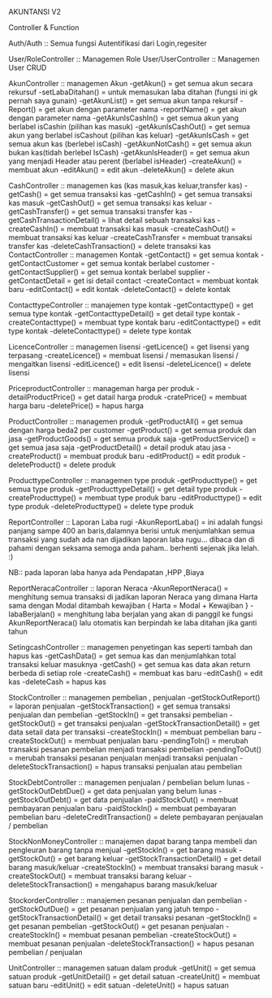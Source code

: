 AKUNTANSI V2

Controller & Function

Auth/Auth :: Semua fungsi Autentifikasi dari Login,regesiter

User/RoleController :: Managemen Role
User/UserController :: Managemen User CRUD

AkunController :: managemen Akun
-getAkun() = get semua akun secara rekursuf
-setLabaDitahan() = untuk memasukan laba ditahan (fungsi ini gk pernah saya gunain)
-getAkunList() = get semua akun tanpa rekursif
-Report() = get akun dengan parameter nama
-reportName() = get akun dengan parameter nama
-getAkunIsCashIn() = get semua akun yang berlabel isCashin (pilihan kas masuk)
-getAkunIsCashOut() = get semua akun yang berlabel isCashout (pilihan kas keluar)
-getAkunIsCash = get semua akun kas (berlebel isCash)
-getAkunNotCash() = get semua akun bukan kas(tidah berlebel IsCash)
-getAkunIsHeader() = get semua akun yang menjadi Header atau perent (berlabel isHeader)
-createAkun() = membuat akun
-editAkun() = edit akun
-deleteAkun() = delete akun

CashController :: managemen kas (kas masuk,kas keluar,transfer kas)
-getCash() = get semua transaksi kas
-getCashIn() = get semua transaksi kas masuk
-getCashOut() = get semua transaksi kas keluar
-getCashTransfer() = get semua transaksi transfer kas
-getCashTransactionDetail() = lihat detail sebuah transaksi kas
-createCashIn() = membuat transaksi kas masuk
-createCashOut() = membuat transaksi kas keluar
-createCashTransfer = membuat transaksi transfer kas
-deleteCashTransaction() = delete transaksi kas
ContactController :: managemen Kontak
-getContact() = get semua kontak
-getContactCustomer = get semua kontak berlabel customer
-getContactSupplier() = get semua kontak berlabel supplier
-getContactDetail = get isi detail contact
-createContact = membuat kontak baru
-editContact() = edit kontak
-deleteContact() = delete kontak

ContacttypeController :: manajemen type kontak
-getContacttype() = get semua type kontak
-getContacttypeDetail() = get detail type kontak
-createContacttype() = membuat type kontak baru
-editContacttype() = edit type kontak
-deleteContacttype() = delete type kontak

LicenceController :: managemen lisensi
-getLicence() = get lisensi yang terpasang
-createLicence() = membuat lisensi / memasukan lisensi / mengaitkan lisensi
-editLicence() = edit lisensi
-deleteLicence() = delete lisensi

PriceproductController :: manageman harga per produk
-detailProductPrice() = get datail harga produk
-cratePrice() = membuat harga baru
-deletePrice() = hapus harga

ProductController :: managemen produk
-getProductAll() = get semua dengan harga beda2 per customer
-getProduct() = get semua produk dan jasa
-getProductGoods() = get semua produk saja
-getProductService() = get semua jasa saja
-getProductDetail() = detail produk atau jasa
-createProduct() = membuat produk baru
-editProduct() = edit produk
-deleteProduct() = delete produk

ProducttypeController :: managemen type produk
-getProducttype() = get semua type produk
-getProducttypeDetail() = get detail type produk
-createProducttype() = membuat type produk baru
-editProducttype() = edit type produk
-deleteProducttype() = delete type produk

ReportController :: Laporan Laba rugi
-AkunReportLaba() = ini adalah fungsi panjang sampe 400 an baris,dalamnya berisi untuk menjumlahkan semua transaksi yang sudah ada nan dijadikan laporan laba rugu... dibaca dan di pahami dengan seksama semoga anda paham.. berhenti sejenak jika lelah. :)

NB:: pada laporan laba hanya ada Pendapatan ,HPP ,Biaya

ReportNeracaController :: laporan Neraca
-AkunReportNeraca() = menghitung semua transaksi di jadikan laporan Neraca yang dimana Harta sama dengan Modal ditambah kewajiban
{ Harta = Modal + Kewajiban }
-labaBerjalan() = menghitung laba berjalan yang akan di panggil ke fungsi AkunReportNeraca()
lalu otomatis kan berpindah ke laba ditahan jika ganti tahun

SetingcashController :: managemen penyetingan kas seperti tambah dan hapus kas
-getCashData() = get semua kas dan menjumlahkan total transaksi keluar masuknya
-getCash() = get semua kas data akan return berbeda di setiap role
-createCash() = membuat kas baru
-editCash() = edit kas
-deleteCash = hapus kas

StockController :: managemen pembelian , penjualan
-getStockOutReport() = laporan penjualan
-getStockTransaction() = get semua transaksi penjualan dan pembelian
-getStockIn() = get transaksi pembelian
-getStockOut() = get transaksi penjualan
-getStockTransactionDetail() = get data setail data per transaksi
-createStockIn() = membuat pembelian baru
-createStockOut() = membuat penjualan baru
-pendingToIn() = merubah transaksi pesanan pembelian menjadi transaksi pembelian
-pendingToOut() = merubah transaksi pesanan penjualan menjadi transaksi penjualan
-deleteStockTransaction() = hapus transaksi penjualan atau pembelian

StockDebtController :: managemen penjualan / pembelian belum lunas
-getStockOutDebtDue() = get data penjualan yang belum lunas
-getStockOutDebt() = get data penjualan
-paidStockOut() = membuat pembayaran penjualan baru
-paidStockIn() = membuat pembayaran pembelian baru
-deleteCreditTransaction() = delete pembayaran penjaualan / pembelian

StockNonMoneyController :: manajemen dapat barang tanpa membeli dan pengleuran barang tanpa menjual
-getStockIn() = get barang masuk
-getStockOut() = get barang keluar
-getStockTransactionDetail() = get detail barang masuk/keluar
-createStockIn() = membuat transaksi barang masuk
-createStockOut() = membuat transaksi barang keluar
-deleteStockTransaction() = mengahapus barang masuk/keluar

StockorderController :: manajemen pesanan penjualan dan pembelian
-getStockOutDue() = get pesanan penjualan yang jatuh tempo
-getStockTransactionDetail() = get detail transaksi pesanan
-getStockIn() = get pesanan pembelian
-getStockOut() = get pesanan penjualan
-createStockIn() = membuat pesanan pembelian
-createStockOut() = membuat pesanan penjualan
-deleteStockTransaction() = hapus pesanan pembelian / penjualan

UnitController :: managemen satuan dalam produk
-getUnit() = get semua satuan produk
-getUnitDetail() = get detail satuan
-createUnit() = membuat satuan baru
-editUnit() = edit satuan
-deleteUnit() = hapus satuan

